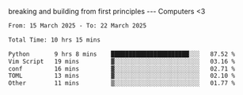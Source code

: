 breaking and building from first principles --- Computers <3

<!--START_SECTION:waka-->

```txt
From: 15 March 2025 - To: 22 March 2025

Total Time: 10 hrs 15 mins

Python       9 hrs 8 mins    ██████████████████████░░░   87.52 %
Vim Script   19 mins         ▓░░░░░░░░░░░░░░░░░░░░░░░░   03.16 %
conf         16 mins         ▓░░░░░░░░░░░░░░░░░░░░░░░░   02.71 %
TOML         13 mins         ▓░░░░░░░░░░░░░░░░░░░░░░░░   02.10 %
Other        11 mins         ▒░░░░░░░░░░░░░░░░░░░░░░░░   01.77 %
```

<!--END_SECTION:waka-->
